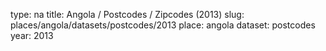 type: na
title: Angola / Postcodes / Zipcodes (2013)
slug: places/angola/datasets/postcodes/2013
place: angola
dataset: postcodes
year: 2013
